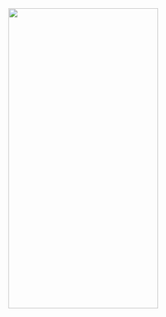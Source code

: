 <img src="https://github.com/HyuckJoon0415/Flutter_Study/assets/145080176/109104cb-b862-4231-b950-25a61a2dc6d6" width=300 height=600>
